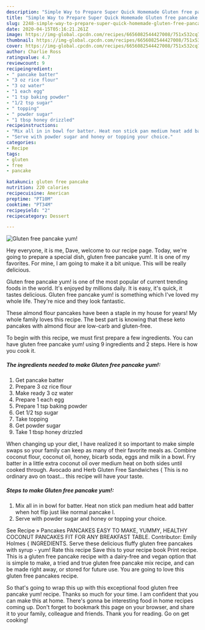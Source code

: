 ```yaml
---
description: "Simple Way to Prepare Super Quick Homemade Gluten free pancake yum!"
title: "Simple Way to Prepare Super Quick Homemade Gluten free pancake yum!"
slug: 2248-simple-way-to-prepare-super-quick-homemade-gluten-free-pancake-yum
date: 2020-04-15T05:16:21.261Z
image: https://img-global.cpcdn.com/recipes/6656082544427008/751x532cq70/gluten-free-pancake-yum-recipe-main-photo.jpg
thumbnail: https://img-global.cpcdn.com/recipes/6656082544427008/751x532cq70/gluten-free-pancake-yum-recipe-main-photo.jpg
cover: https://img-global.cpcdn.com/recipes/6656082544427008/751x532cq70/gluten-free-pancake-yum-recipe-main-photo.jpg
author: Charlie Ross
ratingvalue: 4.7
reviewcount: 9
recipeingredient:
- " pancake batter"
- "3 oz rice flour"
- "3 oz water"
- "1 each egg"
- "1 tsp baking powder"
- "1/2 tsp sugar"
- " topping"
- " powder sugar"
- "1 tbsp honey drizzled"
recipeinstructions:
- "Mix all in in bowl for batter. Heat non stick pan medium heat add batter when hot flip just like normal pancake l."
- "Serve with powder sugar and honey or topping your choice."
categories:
- Recipe
tags:
- gluten
- free
- pancake

katakunci: gluten free pancake 
nutrition: 220 calories
recipecuisine: American
preptime: "PT10M"
cooktime: "PT34M"
recipeyield: "2"
recipecategory: Dessert

---
```



![Gluten free pancake yum!](https://img-global.cpcdn.com/recipes/6656082544427008/751x532cq70/gluten-free-pancake-yum-recipe-main-photo.jpg)

Hey everyone, it is me, Dave, welcome to our recipe page. Today, we're going to prepare a special dish, gluten free pancake yum!. It is one of my favorites. For mine, I am going to make it a bit unique. This will be really delicious.

Gluten free pancake yum! is one of the most popular of current trending foods in the world. It's enjoyed by millions daily. It is easy, it's quick, it tastes delicious. Gluten free pancake yum! is something which I've loved my whole life. They're nice and they look fantastic.

These almond flour pancakes have been a staple in my house for years! My whole family loves this recipe. The best part is knowing that these keto pancakes with almond flour are low-carb and gluten-free.


To begin with this recipe, we must first prepare a few ingredients. You can have gluten free pancake yum! using 9 ingredients and 2 steps. Here is how you cook it.

<!--inarticleads1-->

##### The ingredients needed to make Gluten free pancake yum!:

1. Get  pancake batter
1. Prepare 3 oz rice flour
1. Make ready 3 oz water
1. Prepare 1 each egg
1. Prepare 1 tsp baking powder
1. Get 1/2 tsp sugar
1. Take  topping
1. Get  powder sugar
1. Take 1 tbsp honey drizzled


When changing up your diet, I have realized it so important to make simple swaps so your family can keep as many of their favorite meals as. Combine coconut flour, coconut oil, honey, bicarb soda, eggs and milk in a bowl. Fry batter in a little extra coconut oil over medium heat on both sides until cooked through. Avocado and Herb Gluten Free Sandwiches { This is no ordinary avo on toast… this recipe will have your taste. 

<!--inarticleads2-->

##### Steps to make Gluten free pancake yum!:

1. Mix all in in bowl for batter. Heat non stick pan medium heat add batter when hot flip just like normal pancake l.
1. Serve with powder sugar and honey or topping your choice.


See Recipe » Pancakes PANCAKES  EASY TO MAKE, YUMMY, HEALTHY COCONUT PANCAKES FIT FOR ANY BREAKFAST TABLE.  Contributor: Emily Holmes { INGREDIENTS. Serve these delicious fluffy gluten free pancakes with syrup - yum! Rate this recipe Save this to your recipe book Print recipe. This is a gluten free pancake recipe with a dairy-free and vegan option that is simple to make, a tried and true gluten free pancake mix recipe, and can be made right away, or stored for future use. You are going to love this gluten free pancakes recipe. 

So that's going to wrap this up with this exceptional food gluten free pancake yum! recipe. Thanks so much for your time. I am confident that you can make this at home. There's gonna be interesting food in home recipes coming up. Don't forget to bookmark this page on your browser, and share it to your family, colleague and friends. Thank you for reading. Go on get cooking!
